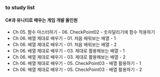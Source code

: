 ### to study list
#### C#과 유니티로 배우는 게임 개발 올인원
- Ch 05. 함수 마스터하기 - 06. CheckPoint02 - 숫자달리기에 함수 적용하기
- Ch 06. 배열 제대로 배우기 - 01. 처음 배워보는 배열 - 1
- Ch 06. 배열 제대로 배우기 - 01. 처음 배워보는 배열 - 2
- Ch 06. 배열 제대로 배우기 - 03. 제대로 활용해보는 배열 - 1
- Ch 06. 배열 제대로 배우기 - 03. 제대로 활용해보는 배열 - 2
- Ch 06. 배열 제대로 배우기 - 05. CheckPoint03 - 배열 활용하기 - 1
- Ch 06. 배열 제대로 배우기 - 05. CheckPoint03 - 배열 활용하기 - 2











